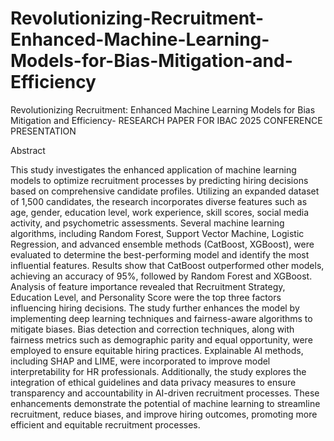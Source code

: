 # Revolutionizing-Recruitment-Enhanced-Machine-Learning-Models-for-Bias-Mitigation-and-Efficiency
Revolutionizing Recruitment: Enhanced Machine Learning Models for Bias Mitigation and Efficiency- RESEARCH PAPER FOR IBAC 2025 CONFERENCE PRESENTATION

Abstract

This study investigates the enhanced application of machine learning models to optimize recruitment processes by predicting hiring decisions based on comprehensive candidate profiles. Utilizing an expanded dataset of 1,500 candidates, the research incorporates diverse features such as age, gender, education level, work experience, skill scores, social media activity, and psychometric assessments. Several machine learning algorithms, including Random Forest, Support Vector Machine, Logistic Regression, and advanced ensemble methods (CatBoost, XGBoost), were evaluated to determine the best-performing model and identify the most influential features. Results show that CatBoost outperformed other models, achieving an accuracy of 95%, followed by Random Forest and XGBoost. Analysis of feature importance revealed that Recruitment Strategy, Education Level, and Personality Score were the top three factors influencing hiring decisions.
The study further enhances the model by implementing deep learning techniques and fairness-aware algorithms to mitigate biases. Bias detection and correction techniques, along with fairness metrics such as demographic parity and equal opportunity, were employed to ensure equitable hiring practices. Explainable AI methods, including SHAP and LIME, were incorporated to improve model interpretability for HR professionals. Additionally, the study explores the integration of ethical guidelines and data privacy measures to ensure transparency and accountability in AI-driven recruitment processes. These enhancements demonstrate the potential of machine learning to streamline recruitment, reduce biases, and improve hiring outcomes, promoting more efficient and equitable recruitment processes.


